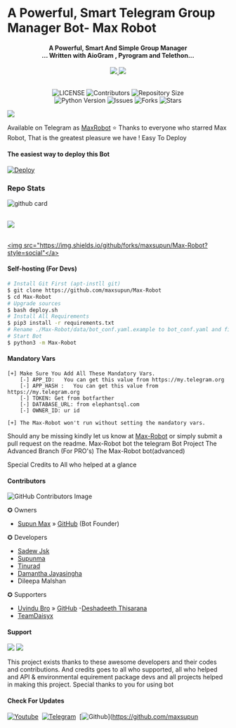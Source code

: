 <h1>A Powerful, Smart Telegram Group Manager Bot- Max Robot</h1>


<h4 align="center">A Powerful, Smart And Simple Group Manager <br> ... Written with AioGram , Pyrogram and Telethon...</h4>
<p align='center'>
  <a href="https://www.python.org/" alt="made-with-python"> <img src="https://img.shields.io/badge/Made%20with-Python-1f425f.svg?style=flat-square&logo=python&color=blue" /> </a>
  <a href="https://github.com/maxsupun/Max-Robot/graphs/commit-activity" alt="Maintenance"> <img src="https://img.shields.io/badge/Maintained%3F-yes-green.svg?style=flat-square" /> </a>
</p>

<p align="center"> <br>
    <img src="https://img.shields.io/github/license/maxsupun/Max-Robot?style=for-the-badge&logo=appveyor" alt="LICENSE">
    <img src="https://img.shields.io/github/contributors/maxsupun/Max-Robot?style=for-the-badge&logo=appveyor" alt="Contributors">
    <img src="https://img.shields.io/github/repo-size/maxsupun/Max-Robot?style=for-the-badge&logo=appveyor" alt="Repository Size"> <br>
    <img src="https://img.shields.io/badge/python-3.9-green?style=for-the-badge&logo=appveyor" alt="Python Version">
    <img src="https://img.shields.io/github/issues/maxsupun/Max-Robot?style=for-the-badge&logo=appveyor" alt="Issues">
    <img src="https://img.shields.io/github/forks/maxsupun/Max-Robot?style=for-the-badge&logo=appveyor" alt="Forks">
    <img src="https://img.shields.io/github/stars/maxsupun/Max-Robot?style=for-the-badge&logo=appveyor" alt="Stars">
</p>



<p align="left"><a href="https://t.me/MaxRobotSupport"><img src="https://telegra.ph/file/07b5e011bc9db2246e852.jpg" size="25%" ></a></p>



Available on Telegram as [MaxRobot](https://t.me/Max123Robot)
⭐️ Thanks to everyone who starred Max Robot, That is the greatest pleasure we have !
Easy To Deploy 

<h4> The easiest way to deploy this Bot</h4>

[![Deploy](https://www.herokucdn.com/deploy/button.svg)](https://heroku.com/deploy?template=https://github.com/maxsupun/Max-Robot.git)


<h3> Repo Stats </h3>

![github card](https://github-readme-stats.vercel.app/api/pin/?username=maxsupun&repo=Max-Robot&theme=light)

<br> <a href="https://github.com/maxsupun"><img src="https://img.shields.io/github/stars/maxsupun/Max-Robot?style=social"></a>

<br> <a href="https://github.com/maxsupun"><img src="https://img.shields.io/github/forks/maxsupun/Max-Robot?style=social"</a>

<h4> Self-hosting (For Devs)</h4>

```sh
# Install Git First (apt-instll git)
$ git clone https://github.com/maxsupun/Max-Robot
$ cd Max-Robot
# Upgrade sources
$ bash deploy.sh
# Install All Requirements 
$ pip3 install -r requirements.txt
# Rename ./Max-Robot/data/bot_conf.yaml.example to bot_conf.yaml and fill
# Start Bot 
$ python3 -m Max-Robot
```

<h4>Mandatory Vars </h4>

```
[+] Make Sure You Add All These Mandatory Vars. 
    [-] APP_ID:   You can get this value from https://my.telegram.org
    [-] APP_HASH :   You can get this value from https://my.telegram.org
    [-] TOKEN: Get from botfarther
    [-] DATABASE_URL: from elephantsql.com
    [-] OWNER_ID: ur id

[+] The Max-Robot won't run without setting the mandatory vars.
```

Should any be missing kindly let us know at [Max-Robot](https://t.me/MaxRobot_updates) or simply submit a pull request on the readme.
Max-Robot bot the telegram Bot Project
The Advanced Branch (For PRO's)
The Max-Robot bot(advanced)

Special Credits to All who helped at a glance 

<h4> Contributors </h4> 

![GitHub Contributors Image](https://contrib.rocks/image?repo=maxsupun/Max-Robot)  

 ✪ Owners
- [Supun Max](https://t.me/maxsupun1) » [GitHub](https://github.com/maxsupun) (Bot Founder)


✪ Developers
- [Sadew Jsk](https://Github.com/sadew451)
- [Supunma](https://Github.com/supunmadurangasl)
- [Tinurad](https://github.com/Tinurad)
- [Damantha Jayasingha](https://github.com/damantha126)
- Dileepa Malshan

✪ Supporters
- [Uvindu Bro](http://t.me/UvinduBro) » [GitHub](https://github.com/UvinduBro)
-[Deshadeeth Thisarana](https://t.me/DeshadeethThisarana)
- [TeamDaisyx](https://github.com/teamdaisyx)

<h4> Support</h4>

<a href="https://t.me/MaxRobotSupport"><img src="https://img.shields.io/badge/Support 🎉-Telegram%20Group-blue.svg?logo=telegram"></a>
<a href="https://t.me/MaxRobot_updates"><img src="https://img.shields.io/badge/Updates 💥-Telegram%20Group-blue.svg?logo=telegram"></a>

 

This project exists thanks to these awesome developers and their codes and contributions.
And credits goes to all who supported, all who helped and API & environmental equirement package devs and all projects helped in making this project.
Special thanks to you for using bot

<h4> Check For Updates</h4> 


[![Youtube](https://img.shields.io/badge/YouTube%20Channel-ff0000?style=flat&labelColor=224242&logoColor=white&for-the-badge&logo=youtube)](https://www.youtube.com/channel/UCLziWEeJ-VZuUnZaFUIYTOA?sub_confirmation=1)&nbsp; 
[![Telegram](https://img.shields.io/badge/Max_Robot%20Updates-003245?style=flat&labelColor=224242&logoColor=white&for-the-badge&logo=telegram)](https://t.me/MaxRobot_updates)&nbsp;
[![Github](https://img.shields.io/badge/Github-000000?style=style=flat&labelColor=224242&logoColor=white&for-the-badge&logo=github)](https://github.com/maxsupun
